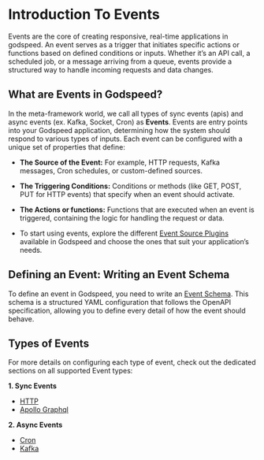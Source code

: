 # Introduction To Events
Events are the core of creating responsive, real-time applications in godspeed. An event serves as a trigger that initiates specific actions or functions based on defined conditions or inputs. Whether it’s an API call, a scheduled job, or a message arriving from a queue, events provide a structured way to handle incoming requests and data changes.
<!-- In the realm of microservices architecture, events serve as the lifeblood of communication and coordination. Microservices can be configured to consume events from various sources, such as HTTP endpoints and messaging systems like Kafka. These events are meticulously defined, following the OpenAPI specification, and encapsulate critical information, including event names, sources, and function details. -->

## What are Events in Godspeed?
In the meta-framework world, we call all types of sync events (apis) and async events (ex. Kafka, Socket, Cron) as **Events**. Events are entry points into your Godspeed application, determining how the system should respond to various types of inputs. Each event can be configured with a unique set of properties that define:

- **The Source of the Event:** For example, HTTP requests, Kafka messages, Cron schedules, or custom-defined sources.
- **The Triggering Conditions:** Conditions or methods (like GET, POST, PUT for HTTP events) that specify when an event should activate.
- **The Actions or functions:** Functions that are executed when an event is triggered, containing the logic for handling the request or data.

- To start using events, explore the different [Event Source Plugins](/docs/microservices-framework/event-sources/event-source-plugins/Overview) available in Godspeed and choose the ones that suit your application’s needs.

## Defining an Event: Writing an Event Schema
To define an event in Godspeed, you need to write an [Event Schema](/docs/microservices-framework/event-sources/event-schema). This schema is a structured YAML configuration that follows the OpenAPI specification, allowing you to define every detail of how the event should behave. 


## Types of Events
For more details on configuring each type of event, check out the dedicated sections on all supported Event types:

**1. Sync Events**
 - [HTTP](/docs/microservices-framework/event-sources/event-types/http-events)
 - [Apollo Graphql](/docs/microservices-framework/event-sources/event-types/graphql-events)

**2. Async Events**
- [Cron](/docs/microservices-framework/event-sources/event-types/cron-events)
- [Kafka](/docs/microservices-framework/event-sources/event-types/kafka-events)



